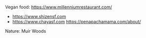 Vegan food:
https://www.millenniumrestaurant.com/
- https://www.shizensf.com
- https://www.chayasf.com
https://penapachamama.com/about/

Nature:
Muir Woods